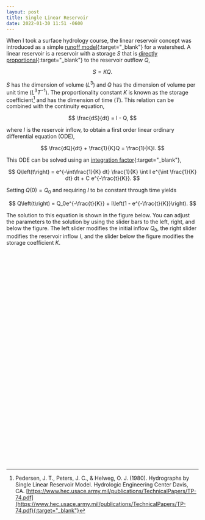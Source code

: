 ```yaml
---
layout: post
title: Single Linear Reservoir
date: 2022-01-30 11:51 -0600
---
```

<script type="text/javascript" src="https://cdn.plot.ly/plotly-2.6.3.min.js"></script>

<style>
  .container {
    display: grid;
    grid-gap: 20px;
  }
  .slr-horizontal-slider {
    width: 550px;
    grid-column: 2;
    grid-row: 3;
    justify-self: center;
  }
  .k-value {
    grid-column: 2;
    grid-row: 2;
    justify-self: center;
  }
  .initial-flow-slider {
    height: 465px;
    grid-column: 1;
    grid-row: 1;
    align-self: center;
  }
  .inflow-slider {
    height: 465px;
    grid-column: 3;
    grid-row: 1;
    align-self: center;
  }
  .plot-area {
    height: 500px;
    width: 600px;
    grid-column: 2;
    grid-row: 1;
    align-self: center;
    justify-self: center;
  }
</style>

When I took a surface hydrology course, the linear reservoir concept was introduced as a simple
[runoff model](https://en.wikipedia.org/wiki/Runoff_model_(reservoir)){:target="_blank"} for a watershed. A linear
reservoir is a reservoir with a storage $S$ that is
[directly proportional](https://en.wikipedia.org/wiki/Proportionality_(mathematics)#Direct_proportionality){:target="_blank"}
to the reservoir outflow $Q$,

$$ S = KQ. $$

$S$ has the dimension of volume ($L^3$) and $Q$ has the dimension of volume per unit time ($L^3T^{-1}$). The
proportionality constant $K$ is known as the storage coefficient[^1] and has the dimension of time ($T$). This
relation can be combined with the continuity equation,

$$ \frac{dS}{dt} = I - Q, $$

where $I$ is the reservoir inflow, to obtain a first order linear ordinary differential equation (ODE),

$$ \frac{dQ}{dt} + \frac{1}{K}Q = \frac{1}{K}I. $$

This ODE can be solved using an [integration factor](https://en.wikipedia.org/wiki/Integrating_factor#Solving_first_order_linear_ordinary_differential_equations){:target="_blank"},

$$ Q\left(t\right) = e^{-\int\frac{1}{K} dt} \frac{1}{K} \int I e^{\int \frac{1}{K} dt} dt + C e^{-\frac{t}{K}}. $$

Setting $Q\left(0\right) = Q_0$ and requiring $I$ to be constant through time yields

$$ Q\left(t\right) = Q_0e^{-\frac{t}{K}} + I\left(1 - e^{-\frac{t}{K}}\right). $$

The solution to this equation is shown in the figure below. You can adjust the parameters to the solution by using the
slider bars to the left, right, and below the figure. The left slider modifies the initial inflow $Q_0$, the right
slider modifies the reservoir inflow $I$, and the slider below the figure modifies the storage coefficient $K$.

<div class="container">
  <div id="q0Slider" class="initial-flow-slider"></div>
  <div id="tester" class="plot-area"></div>
  <div id="inflowSlider" class="inflow-slider"></div>
  <div id="k-value" class="k-value"></div>
  <div id="kSlider" class="slr-horizontal-slider"></div>
</div>
<br>

[^1]: Pedersen, J. T., Peters, J. C., & Helweg, O. J. (1980). Hydrographs by Single Linear Reservoir Model. Hydrologic Engineering Center Davis, CA. [https://www.hec.usace.army.mil/publications/TechnicalPapers/TP-74.pdf](https://www.hec.usace.army.mil/publications/TechnicalPapers/TP-74.pdf){:target="_blank"}

<script type="text/javascript">
  "use strict";

  let nTimes = 1000;
  let maxTime = 480;
  let timeStep = maxTime / (nTimes + 1);

  let time = [];

  for (let i = 0; i < nTimes; i++) {
      time.push(timeStep * i);
  }

  let nSliderValues = 100;
  let midSliderValue = 50;

  // storage coefficient limits
  let minK = 1;
  let maxK = time[nTimes - 1]/2;

  // initial flow limits
  let minQ0 = 0;
  let maxQ0 = 100;

  // inflow limits
  let minInflow = 0;
  let maxInflow = maxQ0;

  let kValues = [];
  let q0Values = [];
  let inflowValues = [];
  let frac = 0;
  for (let i = 0; i < nSliderValues; i++) {
      frac = i/(nSliderValues - 1);
      kValues.push(minK + frac * maxK);
      q0Values.push(minQ0 + frac * maxQ0);
      inflowValues.push(minInflow + frac * maxInflow);
  }
  let K = kValues[midSliderValue];
  let initialFlow = q0Values[nSliderValues - 1];
  let inflow = inflowValues[0];

  let flow = calcFlow(K, initialFlow, inflow, time);

  let TESTER = document.getElementById('tester');
  let data = [
    {
      x: time,
      y: flow,
      name: 'Outflow'
    },
    {
      x: [time[0]],
      y: [initialFlow],
      mode: 'markers',
      marker: {size: 10},
      name: 'Initial Flow'
    },
    {
      x: [time[0], time[nTimes - 1]],
      y: [inflow, inflow],
      mode: 'lines',
      name: 'Inflow'
    }
  ];
  let layout = {width: 600, height: 500,
    margin: {b: 20, l: 50, r: 10, t: 10},
    legend: { x: 1,
      xanchor: 'right',
      y: 1,
      bgcolor: '#FFFFFF',
      bordercolor: '#000000',
      borderwidth: 1},
    dragmode: false,
    xaxis: {range: [0, maxTime], title: '$t$'},
    yaxis: {range: [0, 1.01*maxQ0], title: '$Q$'}};
  Plotly.newPlot(TESTER, data, layout);

  let kValue = document.getElementById("k-value");
  kValue.textContent = "K = " + K.toPrecision(3);

  function calcFlow(K, initialFlow, inflow, time) {
    let flow = [];
    for (let i = 0; i < nTimes; i++) {
        flow.push(initialFlow * Math.exp(-time[i]/K) + inflow * (1 - Math.exp(-time[i]/K)));
    }
    return flow;
  }

  function updatePlot() {
    let flow = calcFlow(K, initialFlow, inflow, time);
    let flow_update = {
      x: [time, [time[0]], [time[0], time[nTimes - 1]]],
      y: [flow, [initialFlow], [inflow, inflow]]
    };
    Plotly.restyle(TESTER, flow_update);
  }

  let kHandle = $( "#kHandle" );
  $( "#kSlider" ).slider({
    min: 0,
    max: nSliderValues - 1,
    value: midSliderValue,
    slide: function(event, ui) {
      K = kValues[ui.value];
      kValue.textContent = "K = " + K.toPrecision(3);
      updatePlot();
    }
  });
  let q0Handle = $( "#q0Handle" );
  $( "#q0Slider" ).slider({
    orientation: "vertical",
    min: 0,
    max: nSliderValues - 1,
    value: nSliderValues - 1,
    slide: function(event, ui) {
      initialFlow = q0Values[ui.value];
      updatePlot();
    }
  });
  let inflowHandle = $( "#inflowHandle" );
  $( "#inflowSlider" ).slider({
    orientation: "vertical",
    min: 0,
    max: nSliderValues - 1,
    value: 0,
    slide: function(event, ui) {
      inflow = inflowValues[ui.value];
      updatePlot();
    }
  });
</script>
